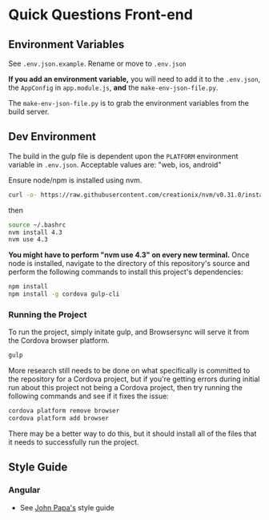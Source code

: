# Quick Questions Front-end

## Environment Variables

See `.env.json.example`.  Rename or move to `.env.json`

**If you add an environment variable,** you will need to add it to the `.env.json`, the `AppConfig` in `app.module.js`, **and**
the `make-env-json-file.py`.

The `make-env-json-file.py` is to grab the environment variables from the build server.

## Dev Environment

The build in the gulp file is dependent upon the `PLATFORM` environment variable in `.env.json`.   Acceptable values are: "web, ios, android"

Ensure node/npm is installed using nvm.

```sh
curl -o- https://raw.githubusercontent.com/creationix/nvm/v0.31.0/install.sh | bash
```
then

```sh
source ~/.bashrc
nvm install 4.3
nvm use 4.3
```

**You might have to perform "nvm use 4.3" on every new terminal.**  Once node is installed, navigate to the directory of this repository's source and perform the following commands to install this project's dependencies:

```sh
npm install
npm install -g cordova gulp-cli
```

### Running the Project

To run the project, simply initate gulp, and Browsersync will serve it from the Cordova browser platform.

```sh
gulp
```

More research still needs to be done on what specifically is committed to the repository for a Cordova project, but if you're getting errors during initial run about this project not being a Cordova project, then try running the following commands and see if it fixes the issue:

```sh
cordova platform remove browser
cordova platform add browser
```

There may be a better way to do this, but it should install all of the files that it needs to successfully run the project.

## Style Guide

### Angular

* See [John Papa's](https://github.com/johnpapa/angular-styleguide) style guide
